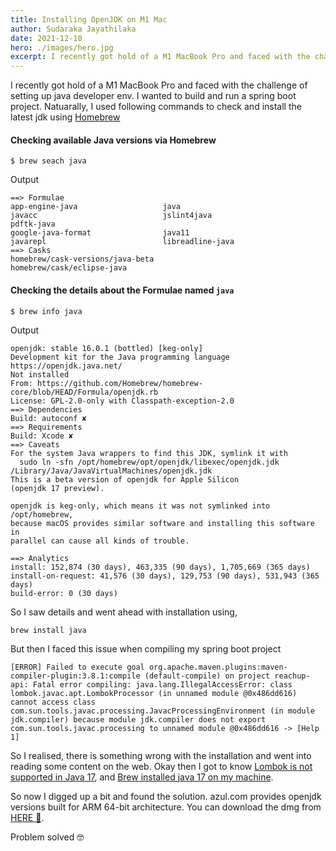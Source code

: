 ```yaml
---
title: Installing OpenJDK on M1 Mac
author: Sudaraka Jayathilaka
date: 2021-12-10
hero: ./images/hero.jpg
excerpt: I recently got hold of a M1 MacBook Pro and faced with the challenge of setting up java developer env. I wanted to build and run a spring boot project.
---
```


I recently got hold of a M1 MacBook Pro and faced with the challenge of setting up java developer env. I wanted to build and run a
spring boot project. Natuarally, I used following commands to check and install the latest jdk using [Homebrew](https://brew.sh/)

#### Checking available Java versions via Homebrew
```shell
$ brew seach java
```
Output
```shell
==> Formulae
app-engine-java                   java                              javacc                            jslint4java                       pdftk-java
google-java-format                java11                            javarepl                          libreadline-java
==> Casks
homebrew/cask-versions/java-beta                                                       homebrew/cask/eclipse-java
```

#### Checking the details about the Formulae named `java`
```shell
$ brew info java
```
Output
```shell
openjdk: stable 16.0.1 (bottled) [keg-only]
Development kit for the Java programming language
https://openjdk.java.net/
Not installed
From: https://github.com/Homebrew/homebrew-core/blob/HEAD/Formula/openjdk.rb
License: GPL-2.0-only with Classpath-exception-2.0
==> Dependencies
Build: autoconf ✘
==> Requirements
Build: Xcode ✘
==> Caveats
For the system Java wrappers to find this JDK, symlink it with
  sudo ln -sfn /opt/homebrew/opt/openjdk/libexec/openjdk.jdk /Library/Java/JavaVirtualMachines/openjdk.jdk
This is a beta version of openjdk for Apple Silicon
(openjdk 17 preview).

openjdk is keg-only, which means it was not symlinked into /opt/homebrew,
because macOS provides similar software and installing this software in
parallel can cause all kinds of trouble.

==> Analytics
install: 152,874 (30 days), 463,335 (90 days), 1,705,669 (365 days)
install-on-request: 41,576 (30 days), 129,753 (90 days), 531,943 (365 days)
build-error: 0 (30 days)
```
So I saw details and went ahead with installation using,
```shell
brew install java
```

But then I faced this issue when compiling my spring boot project

```shell
[ERROR] Failed to execute goal org.apache.maven.plugins:maven-compiler-plugin:3.8.1:compile (default-compile) on project reachup-api: Fatal error compiling: java.lang.IllegalAccessError: class lombok.javac.apt.LombokProcessor (in unnamed module @0x486dd616) cannot access class com.sun.tools.javac.processing.JavacProcessingEnvironment (in module jdk.compiler) because module jdk.compiler does not export com.sun.tools.javac.processing to unnamed module @0x486dd616 -> [Help 1]
```

So I realised, there is something wrong with the installation and went into reading some content on the web. Okay then I got to know
[Lombok is not supported in Java 17](https://github.com/projectlombok/lombok.patcher/issues/8), and [Brew installed java 17 on my machine](https://stackoverflow.com/questions/67782746/openjdk-16-shows-as-17-on-macos-apple-silicon-when-installed-with-homebrew). 

So now I digged up a bit and found the solution. azul.com provides openjdk versions built for ARM 64-bit architecture. You can download the dmg from [HERE 👋](https://www.azul.com/downloads/?package=jdk).

Problem solved 🤓
